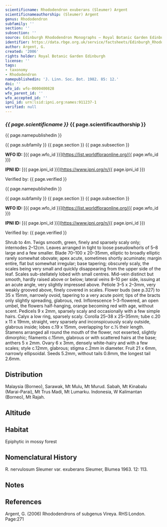 ```yaml
---
scientificname: Rhododendron exuberans (Sleumer) Argent
scientificnameauthorship: (Sleumer) Argent
genus: Rhododendron
subfamily: ''
section: ''
subsection: ''
source: Edinburgh Rhododendron Monographs – Royal Botanic Garden Edinburgh
identifier: https://data.rbge.org.uk/service/factsheets/Edinburgh_Rhododendron_Monographs.xhtml
author: Argent, G.
created: '2006'
rights holder: Royal Botanic Garden Edinburgh
license: ''
tags:
- taxonomy
- Rhododendron
namepublishedin: 'J. Linn. Soc. Bot. 1982. 85: 12.'
doi: ''
wfo_id: wfo-0000400828
wfo_parent_id: ''
wfo_accepted_id: ''
ipni_id: urn:lsid:ipni.org:names:911237-1
verified: null
---
```

### _{{ page.scientificname }}_ {{ page.scientificauthorship }}
 {{ page.namepublishedin }}

{{ page.subfamily }} {{ page.section }} {{ page.subsection }}

**WFO ID:** [{{ page.wfo_id }}](https://list.worldfloraonline.org/{{ page.wfo_id }})

**IPNI ID:** [{{ page.ipni_id }}](https://www.ipni.org/n/{{ page.ipni_id }})

Verified by: {{ page.verified }}

 {{ page.namepublishedin }}

{{ page.subfamily }} {{ page.section }} {{ page.subsection }}

**WFO ID:** [{{ page.wfo_id }}](https://list.worldfloraonline.org/{{ page.wfo_id }})

**IPNI ID:** [{{ page.ipni_id }}](https://www.ipni.org/n/{{ page.ipni_id }})

Verified by: {{ page.verified }}



Shrub to 4m. Twigs smooth, green, finely and sparsely scaly only; internodes 2–12cm. Leaves arranged in tight to loose pseudowhorls of 5–8 large and a few smaller. Blade 70–100 x 20–35mm, elliptic to broadly elliptic rarely somewhat obovate; apex acute, sometimes shortly acuminate; margin entire, flat but somewhat irregular; base tapering; obscurely scaly, the scales being very small and quickly disappearing from the upper side of the leaf. Scales sub-stellately lobed with small centres. Mid-vein distinct but smooth, hardly raised above or below; lateral veins 8–10 per side, issuing at an acute angle, very slightly impressed above. Petiole 3–5 x 2–3mm, very weakly grooved above, finely covered in scales. Flower buds (see p.327) to 35 x 15mm, narrowly ovoid, tapering to a very acute point; tips of the bracts only slightly spreading, glabrous, red. Inflorescence 1–3-flowered, an open umbel, the flowers half-hanging, orange becoming red with age, without scent. Pedicels 9 x 2mm, sparsely scaly and occasionally with a few simple hairs. Calyx a low ring, sparsely scaly. Corolla 25–38 x 25–35mm; tube c.20 x 11 x 19mm, straight, very sparsely and inconspicuously scaly outside, glabrous inside; lobes c.19 x 15mm, overlapping for c.½ their length. Stamens arranged all round the mouth of the flower, not exserted, slightly dimorphic; filaments c.15mm, glabrous or with scattered hairs at the base; anthers 5 x 2mm. Ovary 6 x 3mm, densely white-hairy and with a few scales; style c.12mm, glabrous; stigma c.2mm in diameter. Fruit 21 x 6mm, narrowly ellipsoidal. Seeds 5.2mm, without tails 0.8mm, the longest tail 2.6mm.

## Distribution
Malaysia (Borneo), Sarawak, Mt Mulu, Mt Murud. Sabah, Mt Kinabalu (Marai-Parai), Mt Trus Madi, Mt Lumarku. Indonesia, W Kalimantan (Borneo), Mt Rajah.

## Altitude


## Habitat
Epiphytic in mossy forest

## Nomenclatural History
R. nervulosum Sleumer var. exuberans Sleumer, Blumea 1963. 12: 113.
                       
## Notes


## References

Argent, G. (2006) Rhododendrons of subgenus Vireya. RHS:London. Page:271
